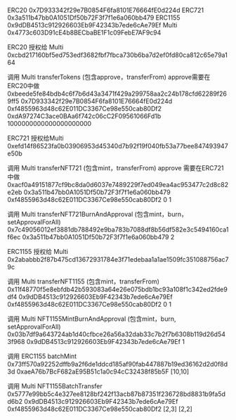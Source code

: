 ERC20
0x7D933342f29e7B0854F6fa8101E76664fE0d224d
ERC721
0x3a511b47bb0A1051Df50b72F3f7f1e6a060bb479
ERC1155
0x9dDB4513c912926603Eb9F42343b7ede6cAe79Ef
Multi
0x4773c603D91cE4b8BECbaBE1F1c09FebE7AF9c94

ERC20 授权给 Multi 
0xcbd217160bf5ed753edf3682fbf7fbca730b6ba7d2ef0fd80ca812c65e79a164

调用 Multi transferTokens (包含approve，transferFrom) approve需要在ERC20中做
0xbeede5fe84bdb4c6f7b6d43a3471f429a299758aa2c24b178cfd62289f269ff5
0x7D933342f29e7B0854F6fa8101E76664fE0d224d
0xf4855963d48c62E011DC3367Ce98e550cab80Df2
0xdA97274C3ace0BAa6f742c06cC2F09561066Fd1b
1000000000000000000000
 
ERC721 授权给Multi
0xefd14f86523fa0b03906953d45340d7b92f19f040fb53a77bee847493947e50b

调用 Multi transferNFT721 (包含mint，transferFrom) approve 需要在ERC721 中做
0xacf0a49151877cf9bc8da0d6037e7489229f7ed049ea4ac953477c2d8c82e2eb
0x3a511b47bb0A1051Df50b72F3f7f1e6a060bb479
0xf4855963d48c62E011DC3367Ce98e550cab80Df2
0
1

调用 Multi transferNFT721BurnAndApproval (包含mint，burn，setApprovalForAll)
0x7c49056012ef3881db788492e9ba783b7088df8b56df582e3c5494160ca1f6ec
0x3a511b47bb0A1051Df50b72F3f7f1e6a060bb479
2

ERC1155 授权给 Multi
0x2ababbb2f87b475cd13672931784e3f71edebaa1a1ae1509fc351088756ac79c

调用 Multi transferNFT1155 (包含mint，transferFrom)
0x11f48770f5e8ebfdb42b593083a64e26e075bdb1bc93a108f1c342ed2fde9df4
0x9dDB4513c912926603Eb9F42343b7ede6cAe79Ef
0xf4855963d48c62E011DC3367Ce98e550cab80Df2
0
1

调用 Multi NFT1155MintBurnAndApproval (包含mint，burn, setApprovalForAll)
0x03b7df9a643724ab1d40cfbce26a56a32dab33c7b2f7b6308b119d26d543f968
0x9dDB4513c912926603Eb9F42343b7ede6cAe79Ef
1

调用 ERC1155 batchMint
0x73ff570a92252dffb9a2f6de1ddcd185af90fab447887b19ed36162d2d0f8d3d
0xaeA76b7BcF682aE95B51c1a0c94cC32438f85b5F
[10,10]

调用 Multi NFT1155BatchTransfer
0x5777e99bb5c4e327ee8128bf242f13acb87b87351f236728bd8831b9fa5dd6b2
0x9dDB4513c912926603Eb9F42343b7ede6cAe79Ef
0xf4855963d48c62E011DC3367Ce98e550cab80Df2
[2,3]
[2,2]